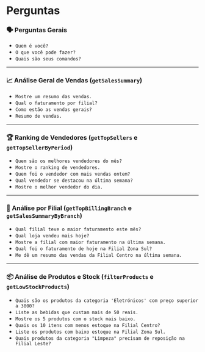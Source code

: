 # Perguntas 

### 🗣️ Perguntas Gerais
* `Quem é você?`
* `O que você pode fazer?`
* `Quais são seus comandos?`

---

### 📈 Análise Geral de Vendas (`getSalesSummary`)
* `Mostre um resumo das vendas.`
* `Qual o faturamento por filial?`
* `Como estão as vendas gerais?`
* `Resumo de vendas.`

---

### 🏆 Ranking de Vendedores (`getTopSellers` e `getTopSellerByPeriod`)
* `Quem são os melhores vendedores do mês?`
* `Mostre o ranking de vendedores.`
* `Quem foi o vendedor com mais vendas ontem?`
* `Qual vendedor se destacou na última semana?`
* `Mostre o melhor vendedor do dia.`

---

### 🏢 Análise por Filial (`getTopBillingBranch` e `getSalesSummaryByBranch`)
* `Qual filial teve o maior faturamento este mês?`
* `Qual loja vendeu mais hoje?`
* `Mostre a filial com maior faturamento na última semana.`
* `Qual foi o faturamento de hoje na Filial Zona Sul?`
* `Me dê um resumo das vendas da Filial Centro na última semana.`

---

### 📦 Análise de Produtos e Stock (`filterProducts` e `getLowStockProducts`)
* `Quais são os produtos da categoria 'Eletrónicos' com preço superior a 3000?`
* `Liste as bebidas que custam mais de 50 reais.`
* `Mostre os 5 produtos com o stock mais baixo.`
* `Quais os 10 itens com menos estoque na Filial Centro?`
* `Liste os produtos com baixo estoque na Filial Zona Sul.`
* `Quais produtos da categoria "Limpeza" precisam de reposição na Filial Leste?`

